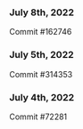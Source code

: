 ### July 8th, 2022

Commit #162746

### July 5th, 2022

Commit #314353


### July 4th, 2022

Commit #72281
